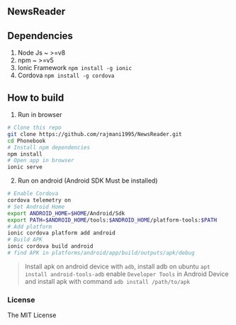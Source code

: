 ## NewsReader

## Dependencies

1. Node Js ~ >=v8
2. npm ~ >=v5
3. Ionic Framework `npm install -g ionic`
4. Cordova  `npm install -g cordova`

##  How to build

1. Run in browser
```bash
# Clone this repo
git clone https://github.com/rajmani1995/NewsReader.git
cd Phonebook
# Install npm dependencies
npm install
# Open app in browser
ionic serve
```
2. Run on android (Android SDK Must be installed)
```bash
# Enable Cordova
cordova telemetry on
# Set Android Home
export ANDROID_HOME=$HOME/Android/Sdk
export PATH=$ANDROID_HOME/tools:$ANDROID_HOME/platform-tools:$PATH
# Add platform
ionic cordova platform add android
# Build APK
ionic cordova build android
# find APK in platforms/android/app/build/outputs/apk/debug
```
>Install apk on android device with `adb`, install adb on ubuntu `apt install android-tools-adb`
enable `Developer Tools` in Android Device and install apk with command `adb install /path/to/apk`

### License

The MIT License
